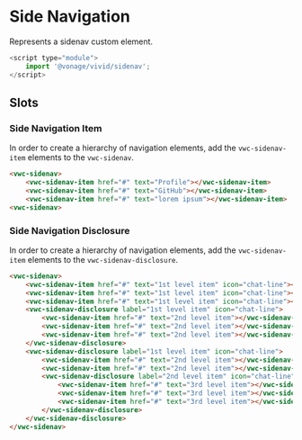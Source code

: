 # Side Navigation

Represents a sidenav custom element.

```js
<script type="module">
    import '@vonage/vivid/sidenav';
</script>
```

## Slots

### Side Navigation Item

In order to create a hierarchy of navigation elements, add the `vwc-sidenav-item` elements to the `vwc-sidenav`.

```html preview
<vwc-sidenav>
    <vwc-sidenav-item href="#" text="Profile"></vwc-sidenav-item>
    <vwc-sidenav-item href="#" text="GitHub"></vwc-sidenav-item>
    <vwc-sidenav-item href="#" text="lorem ipsum"></vwc-sidenav-item>
<vwc-sidenav>
```

### Side Navigation Disclosure

In order to create a hierarchy of navigation elements, add the `vwc-sidenav-item` elements to the `vwc-sidenav-disclosure`.

```html preview
<vwc-sidenav>
    <vwc-sidenav-item href="#" text="1st level item" icon="chat-line"></vwc-sidenav-item>
    <vwc-sidenav-item href="#" text="1st level item" icon="chat-line"></vwc-sidenav-item>
    <vwc-sidenav-item href="#" text="1st level item" icon="chat-line"></vwc-sidenav-item>
    <vwc-sidenav-disclosure label="1st level item" icon="chat-line">
        <vwc-sidenav-item href="#" text="2nd level item"></vwc-sidenav-item>
        <vwc-sidenav-item href="#" text="2nd level item"></vwc-sidenav-item>
        <vwc-sidenav-item href="#" text="2nd level item"></vwc-sidenav-item>
    </vwc-sidenav-disclosure>
    <vwc-sidenav-disclosure label="1st level item" icon="chat-line">
        <vwc-sidenav-item href="#" text="2nd level item"></vwc-sidenav-item>
        <vwc-sidenav-item href="#" text="2nd level item"></vwc-sidenav-item>
        <vwc-sidenav-disclosure label="2nd level item" icon="chat-line">
            <vwc-sidenav-item href="#" text="3rd level item"></vwc-sidenav-item>
            <vwc-sidenav-item href="#" text="3rd level item"></vwc-sidenav-item>
            <vwc-sidenav-item href="#" text="3rd level item"></vwc-sidenav-item>
        </vwc-sidenav-disclosure>
    </vwc-sidenav-disclosure>
</vwc-sidenav>
```

